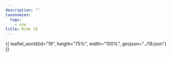 ```yaml
---
description: ""
taxonomies:
  tags:
    - nsw
title: Ride 19
---
```


{{ leaflet_world(id="19", height="75%", width="100%", geojson="../19.json") }}
